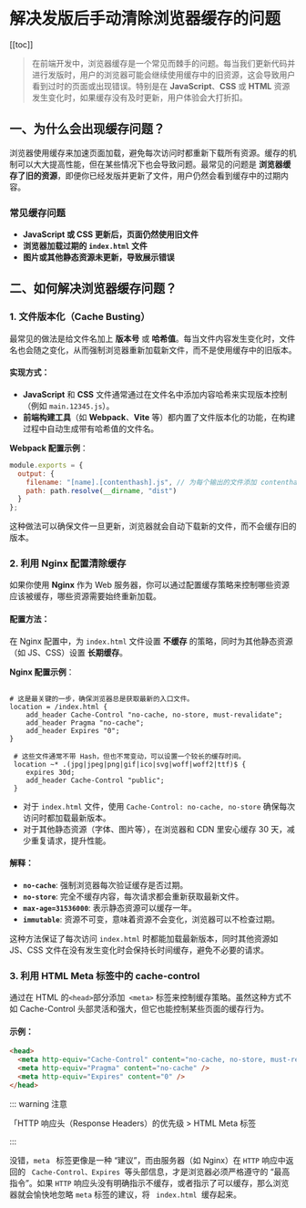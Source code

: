 # 解决发版后手动清除浏览器缓存的问题

[[toc]]

> 在前端开发中，浏览器缓存是一个常见而棘手的问题。每当我们更新代码并进行发版时，用户的浏览器可能会继续使用缓存中的旧资源，这会导致用户看到过时的页面或出现错误。特别是在 **JavaScript**、**CSS** 或 **HTML** 资源发生变化时，如果缓存没有及时更新，用户体验会大打折扣。

## 一、为什么会出现缓存问题？

浏览器使用缓存来加速页面加载，避免每次访问时都重新下载所有资源。缓存的机制可以大大提高性能，但在某些情况下也会导致问题。最常见的问题是 **浏览器缓存了旧的资源**，即便你已经发版并更新了文件，用户仍然会看到缓存中的过期内容。

### 常见缓存问题

- **JavaScript 或 CSS 更新后，页面仍然使用旧文件**
- **浏览器加载过期的 `index.html` 文件**
- **图片或其他静态资源未更新，导致展示错误**

## 二、如何解决浏览器缓存问题？

### 1. **文件版本化（Cache Busting）**

最常见的做法是给文件名加上 **版本号** 或 **哈希值**。每当文件内容发生变化时，文件名也会随之变化，从而强制浏览器重新加载新文件，而不是使用缓存中的旧版本。

#### 实现方式：

- **JavaScript** 和 **CSS** 文件通常通过在文件名中添加内容哈希来实现版本控制（例如 `main.12345.js`）。
- **前端构建工具**（如 **Webpack**、**Vite** 等）都内置了文件版本化的功能，在构建过程中自动生成带有哈希值的文件名。

**Webpack 配置示例**：

```js
module.exports = {
  output: {
    filename: "[name].[contenthash].js", // 为每个输出的文件添加 contenthash
    path: path.resolve(__dirname, "dist")
  }
};
```

这种做法可以确保文件一旦更新，浏览器就会自动下载新的文件，而不会缓存旧的版本。

### 2. 利用 Nginx 配置清除缓存

如果你使用 **Nginx** 作为 Web 服务器，你可以通过配置缓存策略来控制哪些资源应该被缓存，哪些资源需要始终重新加载。

#### 配置方法：

在 Nginx 配置中，为 `index.html` 文件设置 **不缓存** 的策略，同时为其他静态资源（如 JS、CSS）设置 **长期缓存**。

**Nginx 配置示例**：

```nginx

# 这是最关键的一步，确保浏览器总是获取最新的入口文件。
location = /index.html {
    add_header Cache-Control "no-cache, no-store, must-revalidate";
    add_header Pragma "no-cache";
    add_header Expires "0";
}

 # 这些文件通常不带 Hash，但也不常变动，可以设置一个较长的缓存时间。
 location ~* .(jpg|jpeg|png|gif|ico|svg|woff|woff2|ttf)$ {
    expires 30d;
    add_header Cache-Control "public";
 }
```

- 对于 `index.html` 文件，使用 `Cache-Control: no-cache, no-store` 确保每次访问时都加载最新版本。
- 对于其他静态资源（字体、图片等），在浏览器和 CDN 里安心缓存 30 天，减少重复请求，提升性能。

#### 解释：

- **`no-cache`**: 强制浏览器每次验证缓存是否过期。
- **`no-store`**: 完全不缓存内容，每次请求都会重新获取最新文件。
- **`max-age=31536000`**: 表示静态资源可以缓存一年。
- **`immutable`**: 资源不可变，意味着资源不会变化，浏览器可以不检查过期。

这种方法保证了每次访问 `index.html` 时都能加载最新版本，同时其他资源如 JS、CSS 文件在没有发生变化时会保持长时间缓存，避免不必要的请求。

### 3. 利用 HTML Meta 标签中的 cache-control

通过在 HTML 的`<head>`部分添加` <meta>` 标签来控制缓存策略。虽然这种方式不如 Cache-Control 头部灵活和强大，但它也能控制某些页面的缓存行为。

#### 示例：

```html
<head>
  <meta http-equiv="Cache-Control" content="no-cache, no-store, must-revalidate" />
  <meta http-equiv="Pragma" content="no-cache" />
  <meta http-equiv="Expires" content="0" />
</head>
```

::: warning 注意

「HTTP 响应头（Response Headers）的优先级 > HTML Meta 标签

:::

没错，`meta ` 标签更像是一种 “建议”，而由服务器（如 Nginx）在 `HTTP` 响应中返回的 ` Cache-Control、Expires`  等头部信息，才是浏览器必须严格遵守的 “最高指令”。如果 `HTTP` 响应头没有明确指示不缓存，或者指示了可以缓存，那么浏览器就会愉快地忽略 `meta` 标签的建议，将 ` index.html`  缓存起来。

